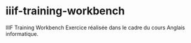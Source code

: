 # iiif-training-workbench
IIIF Training Workbench
Exercice réalisée dans le cadre du cours Anglais informatique.
